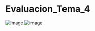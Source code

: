 # Evaluacion_Tema_4


![image](https://user-images.githubusercontent.com/91721855/203891073-4c872d8a-9d24-43f1-979a-e791aed9e6bc.png)
![image](https://user-images.githubusercontent.com/91721855/203891112-43601e8e-6a9b-4630-a0f8-2538ebe3483a.png)
